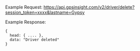 Example Request: https://api.gpsinsight.com/v2/driver/delete?session_token=xxxx&lastname=Gypsy

Example Response:

    {
      head: { .... },
      data: "Driver deleted"
    }
